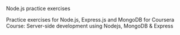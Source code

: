 Node.js practice exercises

Practice exercises for Node.js, Express.js and MongoDB for Coursera Course: Server-side development using Nodejs, MongoDB & Express
